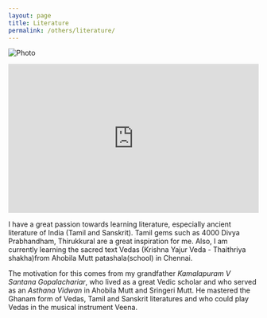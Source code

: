 ```yaml
---
layout: page
title: Literature
permalink: /others/literature/
---
```


![Photo](http://www.abercrombiekent.co.uk/india/images/india-Taj-Mahal-shows-details.jpg)

<iframe width="100%"
	height="300px"
	allowfullscreen
	frameborder="0"
	src="http://www.anirudhkm.com/vrview/?image=images/patashala.jpg">
</iframe>

I have a great passion towards learning literature, especially ancient literature of India (Tamil and Sanskrit). Tamil gems such as 4000 Divya Prabhandham, Thirukkural are a great inspiration for me. Also, I am currently learning the sacred text Vedas (Krishna Yajur Veda - Thaithriya shakha)from Ahobila Mutt patashala(school) in Chennai.

The motivation for this comes from my grandfather *Kamalapuram V Santana Gopalachariar*, who lived as a great Vedic scholar and who served as an *Asthana Vidwan* in Ahobila Mutt and Sringeri Mutt. He mastered the Ghanam form of Vedas, Tamil and Sanskrit literatures and who could play Vedas in the musical instrument Veena.